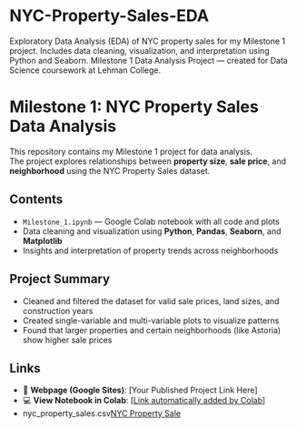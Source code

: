 # NYC-Property-Sales-EDA
Exploratory Data Analysis (EDA) of NYC property sales for my Milestone 1 project. Includes data cleaning, visualization, and interpretation using Python and Seaborn. Milestone 1 Data Analysis Project — created for Data Science coursework at Lehman College.

# Milestone 1: NYC Property Sales Data Analysis

This repository contains my Milestone 1 project for data analysis.  
The project explores relationships between **property size**, **sale price**, and **neighborhood** using the NYC Property Sales dataset.

## Contents
- `Milestone_1.ipynb` — Google Colab notebook with all code and plots  
- Data cleaning and visualization using **Python**, **Pandas**, **Seaborn**, and **Matplotlib**  
- Insights and interpretation of property trends across neighborhoods

## Project Summary
- Cleaned and filtered the dataset for valid sale prices, land sizes, and construction years  
- Created single-variable and multi-variable plots to visualize patterns  
- Found that larger properties and certain neighborhoods (like Astoria) show higher sale prices

## Links
- 🔗 **Webpage (Google Sites)**: [Your Published Project Link Here]
- 💻 **View Notebook in Colab**: [[Link automatically added by Colab](https://colab.research.google.com/drive/1ZhIsGQgMQYwLHBKH2n7phu8N9lDlGYlQ?usp=sharing)]
- nyc_property_sales.csv[NYC Property Sale](https://www.kaggle.com/datasets/new-york-city/nyc-property-sales/data)
